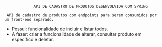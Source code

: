              
              
                 API DE CADASTRO DE PRODUTOS DESENVOLVIDA COM SPRING 
                 
     API de cadastro de produtos com endpoints para serem consumidos por um front-end separado.
                 
   - Possui: funcionalidade de incluir e listar todos.
   - A fazer: criar a funcionalidade de alterar, consultar produto em específico e deletar.
   
